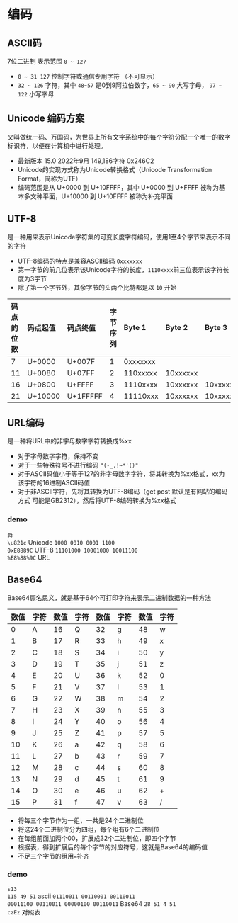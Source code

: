 # 编码

## ASCII码

7位二进制  表示范围 `0 ~ 127`

* `0 ~ 31 127` 控制字符或通信专用字符 （不可显示）
* `32 ~ 126` 字符，其中 `48~57` 是0到9阿拉伯数字，`65 ~ 90` 大写字母，  `97 ~ 122` 小写字母 


## Unicode 编码方案

又叫做统一码、万国码，为世界上所有文字系统中的每个字符分配一个唯一的数字标识符，以便在计算机中进行处理。
* 最新版本  15.0   2022年9月  149,186字符 0x246C2
* Unicode的实现方式称为Unicode转换格式（Unicode Transformation Format，简称为UTF）
* 编码范围是从 U+0000 到 U+10FFFF，其中 U+0000 到 U+FFFF 被称为基本多文种平面，U+10000 到 U+10FFFF 被称为补充平面

## UTF-8
是一种用来表示Unicode字符集的可变长度字符编码，使用1至4个字节来表示不同的字符
* UTF-8编码的特点是兼容ASCII编码 `0xxxxxxx`
* 第一字节的前几位表示该Unicode字符的长度，`1110xxxx`前三位表示该字符长度为3字节
* 除了第一个字节外，其余字节的头两个比特都是以 `10` 开始

|码点的位数|码点起值|码点终值|字节序列|Byte 1|Byte 2|Byte 3|Byte 4|
|:----|:----|:----|:----|:----|:----|:----|:----|
|  7|U+0000|U+007F|1|0xxxxxxx|
|11|U+0080|U+07FF|2|110xxxxx|10xxxxxx|
|16|U+0800|U+FFFF|3|1110xxxx|10xxxxxx|10xxxxxx|
|21|U+10000|U+1FFFFF|4|11110xxx|10xxxxxx|10xxxxxx|10xxxxxx|


## URL编码
是一种将URL中的非字母数字字符转换成%xx
* 对于字母数字字符，保持不变
* 对于一些特殊符号不进行编码 `"(-_.!~*'()"`
* 对于ASCII码值小于等于127的非字母数字字符，将其转换为%xx格式，xx为该字符的16进制ASCII码值
* 对于非ASCII字符，先将其转换为UTF-8编码（get post 默认是有网站的编码方式 可能是GB2312），然后将UTF-8编码转换为%xx格式

### demo
`舜`  
`\u821c` Unicode `1000 0010 0001 1100`  
`0xE8889C` UTF-8 `11101000 10001000 10011100`  
`%E8%88%9C` URL

## Base64
Base64顾名思义，就是基于64个可打印字符来表示二进制数据的一种方法

| 数值 | 字符 | 数值 | 字符 | 数值 | 字符 | 数值 | 字符 |
|----|----|----|----|----|----|----|----|
| 0  | A  | 16 | Q  | 32 | g  | 48 | w  |
| 1  | B  | 17 | R  | 33 | h  | 49 | x  |
| 2  | C  | 18 | S  | 34 | i  | 50 | y  |
| 3  | D  | 19 | T  | 35 | j  | 51 | z  |
| 4  | E  | 20 | U  | 36 | k  | 52 | 0  |
| 5  | F  | 21 | V  | 37 | l  | 53 | 1  |
| 6  | G  | 22 | W  | 38 | m  | 54 | 2  |
| 7  | H  | 23 | X  | 39 | n  | 55 | 3  |
| 8  | I  | 24 | Y  | 40 | o  | 56 | 4  |
| 9  | J  | 25 | Z  | 41 | p  | 57 | 5  |
| 10 | K  | 26 | a  | 42 | q  | 58 | 6  |
| 11 | L  | 27 | b  | 43 | r  | 59 | 7  |
| 12 | M  | 28 | c  | 44 | s  | 60 | 8  |
| 13 | N  | 29 | d  | 45 | t  | 61 | 9  |
| 14 | O  | 30 | e  | 46 | u  | 62 | +  |
| 15 | P  | 31 | f  | 47 | v  | 63 | /  |

* 将每三个字节作为一组，一共是24个二进制位
* 将这24个二进制位分为四组，每个组有6个二进制位
* 在每组前面加两个00，扩展成32个二进制位，即四个字节
* 根据表，得到扩展后的每个字节的对应符号，这就是Base64的编码值
* 不足三个字节的组用`=`补齐


### demo
`s13`  
`115 49 51` ascii `01110011 00110001 00110011`  
`00011100 00110011 00000100 00110011` Base64 `28 51 4 51`  
`czEz` 对照表